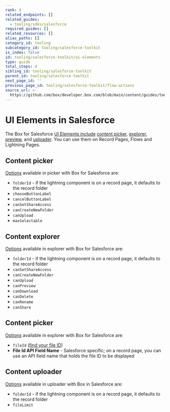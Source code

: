 ```yaml
---
rank: 4
related_endpoints: []
related_guides:
  - tooling/sdks/salesforce
required_guides: []
related_resources: []
alias_paths: []
category_id: tooling
subcategory_id: tooling/salesforce-toolkit
is_index: false
id: tooling/salesforce-toolkit/ui-elements
type: guide
total_steps: 4
sibling_id: tooling/salesforce-toolkit
parent_id: tooling/salesforce-toolkit
next_page_id: ''
previous_page_id: tooling/salesforce-toolkit/flow-actions
source_url: >-
  https://github.com/box/developer.box.com/blob/main/content/guides/tooling/salesforce-toolkit/ui-elements.md
---
```

# UI Elements in Salesforce

The Box for Salesforce [UI Elements include][1] [content picker][2],
[explorer][3], [preview][4], and [uploader][5]. You can use them on
Record Pages, Flows and Lightning Pages.

## Content picker

[Options][6] available in picker with Box for Salesforce are:

- `folderId` - if the lightning component is on a record page,
it defaults to the record folder
- `chooseButtonLabel`
- `cancelButtonLabel`
- `canSetShareAccess`
- `canCreateNewFolder`
- `canUpload`
- `maxSelectable`

## Content explorer

[Options][7] available in explorer with Box for Salesforce are:

- `folderId` - if the lightning component is on a record page,
it defaults to the record folder
- `canSetShareAccess`
- `canCreateNewFolder`
- `canUpload`
- `canPreview`
- `canDownload`
- `canDelete`
- `canRename`
- `canShare`

## Content picker

[Options][8] available in explorer with Box for Salesforce are:

- `fileId` ([find your file ID][9])
- **File Id API Field Name** - Salesforce specific; on a record page,
you can use an API field name that holds the file ID to be displayed

## Content uploader

[Options][10] available in uploader with Box in Salesforce are:

- `folderId` - if the lightning component is on a record page,
it defaults to the record folder
- `fileLimit`

[1]: g://embed/ui-elements
[2]: g://embed/ui-elements/picker
[3]: g://embed/ui-elements/explorer
[4]: g://embed/ui-elements/preview
[5]: g://embed/ui-elements/uploader
[6]: g://embed/ui-elements/picker/#options
[7]: g://embed/ui-elements/explorer/#options
[8]: g://embed/ui-elements/preview/#options
[9]: g://files/get
[10]: g://embed/ui-elements/uploader/#options